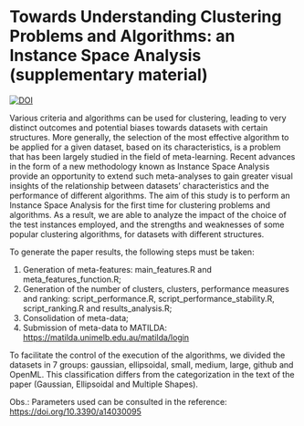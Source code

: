 # Towards Understanding Clustering Problems and Algorithms: an Instance Space Analysis (supplementary material)

<a href="https://doi.org/10.5281/zenodo.4647985"><img src="https://zenodo.org/badge/DOI/10.5281/zenodo.4647985.svg" alt="DOI"></a>

Various criteria and algorithms can be used for clustering, leading to very distinct outcomes and potential biases towards datasets with certain structures. More generally, the selection of the most effective algorithm to be applied for a given dataset, based on its characteristics, is a problem that has been largely studied in the field of meta-learning. Recent advances in the form of a new methodology known as Instance Space Analysis provide an opportunity to extend such meta-analyses to gain greater visual insights of the relationship between datasets’ characteristics and the performance of different algorithms. The aim of this study is to perform an Instance Space Analysis for the first time for clustering problems and algorithms. As a result, we are able to analyze the impact of the choice of the test instances employed, and the strengths and weaknesses of some popular clustering algorithms, for datasets with different structures. 

To generate the paper results, the following steps must be taken:

1) Generation of meta-features: main_features.R and meta_features_function.R;
2) Generation of the number of clusters, clusters, performance measures and ranking: script_performance.R, script_performance_stability.R, script_ranking.R and results_analysis.R;
3) Consolidation of meta-data;
4) Submission of meta-data to MATILDA: https://matilda.unimelb.edu.au/matilda/login 

To facilitate the control of the execution of the algorithms, we divided the datasets in 7 groups: gaussian, ellipsoidal, small, medium, large, github and OpenML. This classification differs from the categorization in the text of the paper (Gaussian, Ellipsoidal and Multiple Shapes).

Obs.: Parameters used can be consulted in the reference: https://doi.org/10.3390/a14030095


